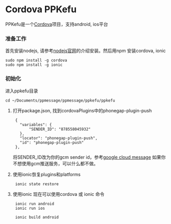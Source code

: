 # Cordova PPKefu

PPKefu是一个[Cordova](https://cordova.apache.org/)项目，支持android, ios平台

### 准备工作
首先安装nodejs, 请参考[nodejs官网](https://nodejs.org/)的介绍安装。然后用npm 安装cordova, ionic

    sudo npm install -g cordova
    sudo npm install -g ionic
    
### 初始化
进入ppkefu目录

    cd ~/Documents/ppmessage/ppmessage/ppkefu/ppkefu
    
1. 打开package.json, 找到cordovaPlugins中的phonegap-plugin-push

        {
          "variables": {
              "SENDER_ID": "878558045932"
          },
          "locator": "phonegap-plugin-push",
          "id": "phonegap-plugin-push"
        },
    
    将SENDER_ID改为你的gcm sender id，参考[google cloud message](https://developers.google.com/cloud-messaging/)
    如果你不想使用gcm推送服务，可以什么都不做。
    
2. 使用ionic恢复plugins和platforms

        ionic state restore
    
3. 使用ionic
现在可以使用cordova 或 ionic 命令

        ionic run android
        ionic run ios
        
        ionic build android


